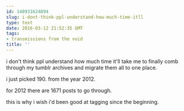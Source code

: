 ```yaml
---
id: 140931624894
slug: i-dont-think-ppl-understand-how-much-time-itll
type: text
date: 2016-03-12 21:52:35 GMT
tags:
- transmissions from the void
title: ''
---
```


i don't think ppl understand how much time it'll take me to finally comb through my tumblr archives and migrate them all to one place.

i just picked 190. from the year 2012.

for 2012 there are 1671 posts to go through. 

this is why i wish i'd been good at tagging since the beginning.